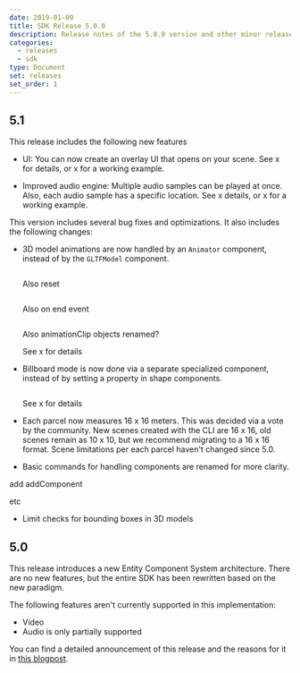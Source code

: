 ```yaml
---
date: 2019-01-09
title: SDK Release 5.0.0
description: Release notes of the 5.0.0 version and other minor releases
categories:
  - releases
  - sdk
type: Document
set: releases
set_order: 1
---
```


## 5.1

This release includes the following new features

- UI: You can now create an overlay UI that opens on your scene. See x for details, or x for a working example.

- Improved audio engine: Multiple audio samples can be played at once. Also, each audio sample has a specific location. See x details, or x for a working example.

This version includes several bug fixes and optimizations. It also includes the following changes:

- 3D model animations are now handled by an `Animator` component, instead of by the `GLTFModel` component.

  ```ts

  ```

  Also reset

  ```
  ```

  Also on end event

  ```
  ```

  Also animationClip objects renamed?

    See x for details

- Billboard mode is now done via a separate specialized component, instead of by setting a property in shape components.

  ```ts

  ```

    See x for details

- Each parcel now measures 16 x 16 meters. This was decided via a vote by the community. New scenes created with the CLI are 16 x 16, old scenes remain as 10 x 10, but we recommend migrating to a 16 x 16 format. Scene limitations per each parcel haven't changed since 5.0.

- Basic commands for handling components are renamed for more clarity.

add   addComponent

etc


- Limit checks for bounding boxes in 3D models



## 5.0

This release introduces a new Entity Component System architecture. There are no new features, but the entire SDK has been rewritten based on the new paradigm.

The following features aren't currently supported in this implementation:

- Video
- Audio is only partially supported

You can find a detailed announcement of this release and the reasons for it in [this blogpost](https://decentraland.org/blog/announcements/announcing-decentralands-new-sdk).
